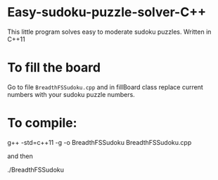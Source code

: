 # Easy-sudoku-puzzle-solver-C++
This little program solves easy to moderate sudoku puzzles. Written in C++11

# To fill the board
Go to file `BreadthFSSudoku.cpp` and in fillBoard class replace current numbers with your sudoku puzzle numbers.


# To compile:

g++ -std=c++11 -g -o BreadthFSSudoku BreadthFSSudoku.cpp

and then 

./BreadthFSSudoku
